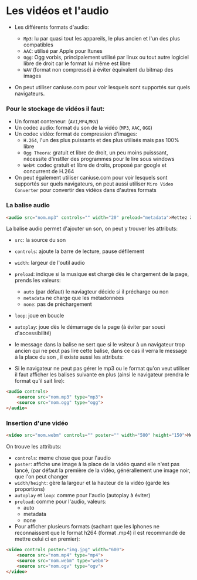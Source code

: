 # Les vidéos et l'audio

+ Les différents formats d'audio:
	- ``Mp3``: lu par quasi tout les appareils, le plus ancien et l'un des plus compatibles
	- ``AAC``: utilisé par Apple pour Itunes
	- ``Ogg``: Ogg vorbis, principalement utilisé par linux ou tout autre logiciel libre de droit car le format lui même est libre
	- ``WAV`` (format non compressé) à éviter équivalent du bitmap des images

+ On peut utiliser caniuse.com pour voir lesquels sont supportés sur quels navigateurs.

### Pour le stockage de vidéos il faut:
+ Un format conteneur: (``AVI``,``MP4``,``MKV``)
+ Un codec audio: format du son de la vidéo (``MP3``, ``AAC``, ``OGG``)
+ Un codec vidéo: format de compression d'images:
	- ``H.264``, l'un des plus puissants et des plus utilisés mais pas 100% libre
	- ``Ogg Theora``: gratuit et libre de droit, un peu moins puisssant, nécessite d'instller des programmes pour le lire sous windows
	- ``WebM``: codec gratuit et libre de droits, proposé par google et concurrent de H.264
+ On peut également utiliser caniuse.com pour voir lesquels sont supportés sur quels navigateurs, on peut aussi utiliser ``Miro Video Converter`` pour convertir des vidéos dans d'autres formats

### La balise audio
```html
<audio src="nom.mp3" controls="" width="20" preload="metadata">Mettez à jour votre navigateur</audio>
```
La balise audio permet d'ajouter un son, on peut y trouver les attributs:
- ``src``: la source du son
- ``controls``: ajoute la barre de lecture, pause défilement
- ``width``: largeur de l'outil audio
- ``preload``: indique si la musique est chargé dès le chargement de la page, prends les valeurs: 
	- ``auto`` (par défaut) le naviagteur décide si il précharge ou non
	- ``metadata`` ne charge que les métadonnées
	- ``none``: pas de préchargement
- ``loop``: joue en boucle
- ``autoplay``: joue dès le démarrage de la page (à éviter par souci d'accessibilité)
- le message dans la balise ne sert que si le vsiteur à un navigateur trop ancien qui ne peut pas lire cette balise, dans ce cas il verra le message à la place du son , il existe aussi les attributs:

- Si le navigateur ne peut pas gérer le mp3 ou le format qu'on veut utiliser il faut afficher les balises suivante en plus (ainsi le navigateur prendra le format qu'il sait lire):
```html
<audio controls>
	<source src="nom.mp3" type="mp3">
	<source src="nom.ogg" type="ogg">
</audio>
```

### Insertion d'une vidéo
```html
<video src="nom.webm" controls="" poster="" width="500" height="150">Mettez à jour votre navigateur</video>
```
On trouve les attributs:
- ``controls``: meme chose que pour l'audio
- ``poster``: affiche une image à la place de la vidéo quand elle n'est pas lancé, (par défaut la première de la vidéo, générallement une image noir, que l'on peut changer
- ``width/height``: gère la largeur et la hauteur de la vidéo (garde les proportions)
- ``autoplay`` et ``loop``: comme pour l'audio (autoplay à éviter)
- ``preload``: comme pour l'audio, valeurs: 
	- auto
	- metadata
	- none
- Pour afficher plusieurs formats (sachant que les Iphones ne reconnaissent que le format h264 (format .mp4) il est recommandé de mettre celui ci en premier):
```html
<video controls poster="img.jpg" width="600">
	<source src="nom.mp4" type="mp4">
	<source src="nom.webm" type="webm">
	<source src="nom.ogv" type="ogv">
</video>
```